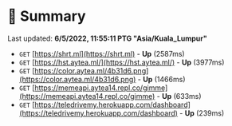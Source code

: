 # 📖 Summary
Last updated: **6/5/2022, 11:55:11 PTG "Asia/Kuala_Lumpur"**

- `GET` [https://shrt.ml](https://shrt.ml) - **Up** (2587ms)
- `GET` [https://hst.aytea.ml/](https://hst.aytea.ml/) - **Up** (3977ms)
- `GET` [https://color.aytea.ml/4b31d6.png](https://color.aytea.ml/4b31d6.png) - **Up** (1466ms)
- `GET` [https://memeapi.aytea14.repl.co/gimme](https://memeapi.aytea14.repl.co/gimme) - **Up** (633ms)
- `GET` [https://teledrivemy.herokuapp.com/dashboard](https://teledrivemy.herokuapp.com/dashboard) - **Up** (239ms)
